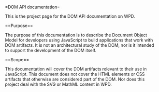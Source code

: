 =DOM API documentation=

This is the project page for the DOM API documentation on WPD.

==Purpose==

The purpose of this documentation is to describe the Document Object Model for developers using JavaScript to build applications that work with DOM artifacts. It is not an architectural study of the DOM, nor is it intended to support the development of the DOM itself.

==Scope==

This documentation will cover the DOM artifacts relevant to their use in JavaScript. This document does not cover the HTML elements or CSS artifacts that otherwise are considered part of the DOM. Nor does this project deal with the SVG or MathML content in WPD.
